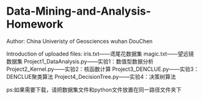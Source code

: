 # Data-Mining-and-Analysis-Homework

Author: China Univeristy of Geosciences wuhan  DouChen

Introduction of uploaded files:
iris.txt——鸢尾花数据集
magic.txt——望远镜数据集
Project1_DataAnalysis.py——实验1：数值型数据分析
Project2_Kernel.py——实验2：核函数计算
Project3_DENCLUE.py——实验3：DENCLUE聚类算法
Project4_DecisionTree.py——实验4：决策树算法

ps:如果需要下载，请把数据集文件和python文件放置在同一路径文件夹下
